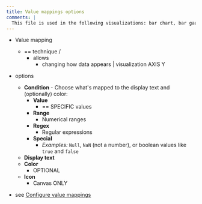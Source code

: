```yaml
---
title: Value mappings options
comments: |
  This file is used in the following visualizations: bar chart, bar gauge, candlestick, canvas, gauge, geomap, histogram, pie chart, stat, state timeline, status history, table, time series, trend
---
```


* Value mapping
  * == technique /
    * allows
      * changing how data appears | visualization AXIS Y

* options
  - **Condition** - Choose what's mapped to the display text and (optionally) color:
    - **Value**
      - == SPECIFIC values
    - **Range** 
      - Numerical ranges
    - **Regex**
      - Regular expressions
    - **Special**
      - _Examples:_ `Null`, `NaN` (not a number), or boolean values like `true` and `false`
  - **Display text**
  - **Color**
    - OPTIONAL
  - **Icon**
    - Canvas ONLY

* see [Configure value mappings](https://grafana.com/docs/grafana/<GRAFANA_VERSION>/panels-visualizations/configure-value-mappings/)
